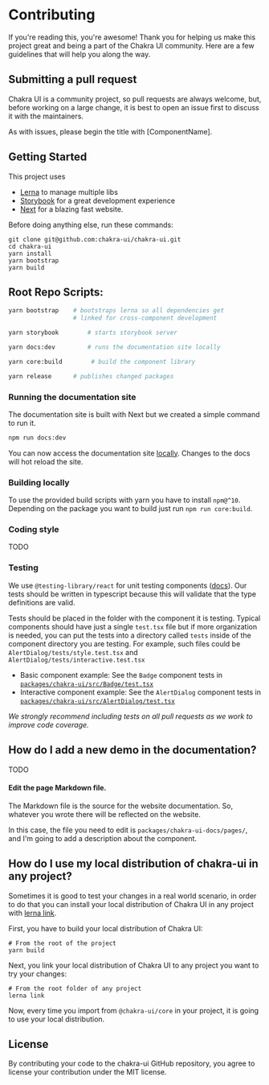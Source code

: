 # Contributing

If you're reading this, you're awesome! Thank you for helping us make this
project great and being a part of the Chakra UI community. Here are a few
guidelines that will help you along the way.

## Submitting a pull request

Chakra UI is a community project, so pull requests are always welcome, but,
before working on a large change, it is best to open an issue first to discuss
it with the maintainers.

As with issues, please begin the title with [ComponentName].

## Getting Started

This project uses

- [Lerna](https://lerna.js.org/) to manage multiple libs
- [Storybook](https://storybook.js.org/) for a great development experience
- [Next](https://nextjs.org/) for a blazing fast website.

Before doing anything else, run these commands:

```
git clone git@github.com:chakra-ui/chakra-ui.git
cd chakra-ui
yarn install
yarn bootstrap
yarn build
```

## Root Repo Scripts:

```sh
yarn bootstrap    # bootstraps lerna so all dependencies get
                  # linked for cross-component development

yarn storybook        # starts storybook server

yarn docs:dev         # runs the documentation site locally

yarn core:build        # build the component library

yarn release      # publishes changed packages
```

### Running the documentation site

The documentation site is built with Next but we created a simple command to run
it.

```sh
npm run docs:dev
```

You can now access the documentation site [locally](http://localhost:3000).
Changes to the docs will hot reload the site.

### Building locally

To use the provided build scripts with yarn you have to install `npm@^10`.
Depending on the package you want to build just run `npm run core:build`.

### Coding style

TODO

### Testing

We use `@testing-library/react` for unit testing components
([docs](https://github.com/testing-library/react-testing-library)). Our tests
should be written in typescript because this will validate that the type
definitions are valid.

Tests should be placed in the folder with the component it is testing. Typical
components should have just a single `test.tsx` file but if more organization is
needed, you can put the tests into a directory called `tests` inside of the
component directory you are testing. For example, such files could be
`AlertDialog/tests/style.test.tsx` and `AlertDialog/tests/interactive.test.tsx`

- Basic component example: See the `Badge` component tests in
  [`packages/chakra-ui/src/Badge/test.tsx`](packages/chakra-ui/src/Badge/test.tsx)
- Interactive component example: See the `AlertDialog` component tests in
  [`packages/chakra-ui/src/AlertDialog/test.tsx`](packages/chakra-ui/src/AlertDialog/test.tsx)

_We strongly recommend including tests on all pull requests as we work to
improve code coverage._

## How do I add a new demo in the documentation?

TODO

#### Edit the page Markdown file.

The Markdown file is the source for the website documentation. So, whatever you
wrote there will be reflected on the website.

In this case, the file you need to edit is `packages/chakra-ui-docs/pages/`, and
I'm going to add a description about the component.

## How do I use my local distribution of chakra-ui in any project?

Sometimes it is good to test your changes in a real world scenario, in order to
do that you can install your local distribution of Chakra UI in any project with
[lerna link](https://github.com/lerna/lerna/tree/master/commands/link).

First, you have to build your local distribution of Chakra UI:

```shell
# From the root of the project
yarn build
```

Next, you link your local distribution of Chakra UI to any project you want to
try your changes:

```shell
# From the root folder of any project
lerna link
```

Now, every time you import from `@chakra-ui/core` in your project, it is going
to use your local distribution.

## License

By contributing your code to the chakra-ui GitHub repository, you agree to
license your contribution under the MIT license.
